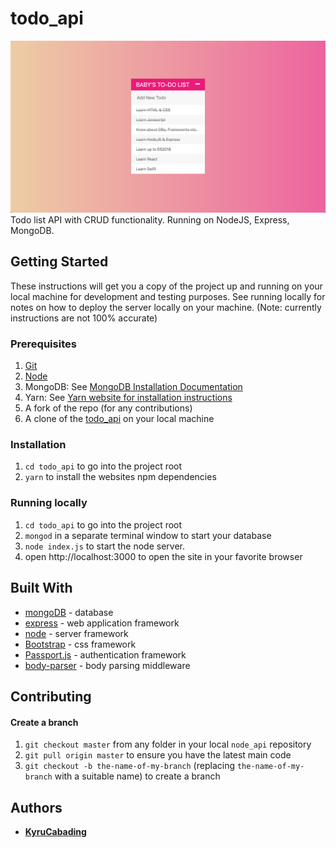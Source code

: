 # todo_api 

![todo_api in Chrome Browser](display.png)
Todo list API with CRUD functionality. Running on NodeJS, Express, MongoDB.

## Getting Started

These instructions will get you a copy of the project up and running on your local machine for development and testing purposes. See running locally for notes on how to deploy the server locally on your machine. (Note: currently instructions are not 100% accurate)

### Prerequisites

1. [Git](https://git-scm.com/book/en/v2/Getting-Started-Installing-Git)
1. [Node](https://nodejs.org/en/)
1. MongoDB: See [MongoDB Installation Documentation](https://docs.mongodb.com/manual/installation/)
1. Yarn: See [Yarn website for installation instructions](https://yarnpkg.com/lang/en/docs/install/)
1. A fork of the repo (for any contributions)
1. A clone of the [todo_api](https://github.com/KyruCabading/todo_api) on your local machine

### Installation

1. `cd todo_api` to go into the project root
1. `yarn` to install the websites npm dependencies

### Running locally

1. `cd todo_api` to go into the project root
1. `mongod` in a separate terminal window to start your database
1. `node index.js` to start the node server.
1. open http://localhost:3000 to open the site in your favorite browser

## Built With

* [mongoDB](https://www.mongodb.com/) - database
* [express](https://expressjs.com/) - web application framework
* [node](https://nodejs.org/en/) - server framework
* [Bootstrap](https://getbootstrap.com/) - css framework
* [Passport.js](http://www.passportjs.org/) - authentication framework
* [body-parser](https://www.npmjs.com/package/body-parser) - body parsing middleware

## Contributing

#### Create a branch

1. `git checkout master` from any folder in your local `node_api` repository
1. `git pull origin master` to ensure you have the latest main code
1. `git checkout -b the-name-of-my-branch` (replacing `the-name-of-my-branch` with a suitable name) to create a branch

## Authors

* **[KyruCabading](https://github.com/KyruCabading)** 
